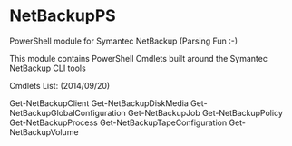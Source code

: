 NetBackupPS
===========

PowerShell module for Symantec NetBackup (Parsing Fun :-)

This module contains PowerShell Cmdlets built around the Symantec NetBackup CLI tools


Cmdlets List: (2014/09/20)

Get-NetBackupClient
Get-NetBackupDiskMedia
Get-NetBackupGlobalConfiguration
Get-NetBackupJob
Get-NetBackupPolicy
Get-NetBackupProcess
Get-NetBackupTapeConfiguration
Get-NetBackupVolume
